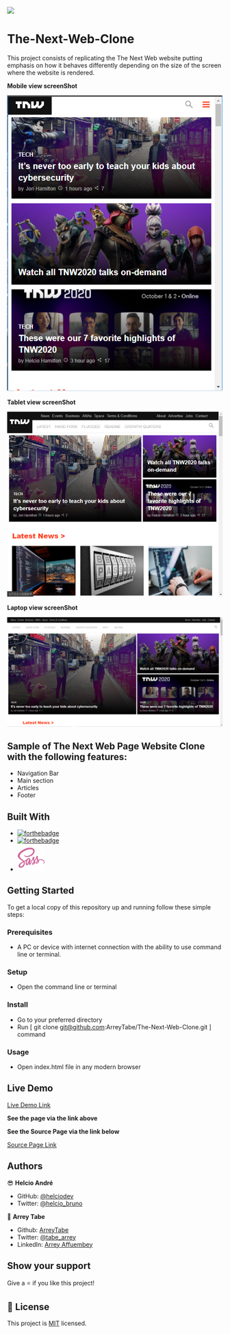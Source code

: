 ![](https://img.shields.io/badge/Microverse-blueviolet)


# The-Next-Web-Clone
This project consists of replicating the The Next Web website putting emphasis on how it behaves differently depending on the size of the screen where the website is rendered.

**Mobile view screenShot**

![moblie view](assets/images/mob-view.png)

**Tablet view screenShot**

![tablet view](assets/images/tablet-view.png)

**Laptop view screenShot**

![desktop view](assets/images/desktop-view.png)

## Sample of The Next Web Page Website Clone with the following features:

- Navigation Bar
- Main section
- Articles
- Footer

## Built With

- [![forthebadge](https://forthebadge.com/images/badges/uses-html.svg)](https://forthebadge.com)
- [![forthebadge](https://forthebadge.com/images/badges/uses-css.svg)](https://forthebadge.com)
- ![sass](assets/images/sass.png)

## Getting Started

To get a local copy of this repository up and running follow these simple steps:

### Prerequisites

- A PC or device with internet connection with the ability to use command line  or terminal.

### Setup

- Open the command line  or terminal

### Install

- Go to your preferred directory
- Run [ git clone git@github.com:ArreyTabe/The-Next-Web-Clone.git ] command

### Usage

- Open index.html file in any modern browser


## Live Demo

[Live Demo Link](https://arreytabe.github.io/The-Next-Web-Clone/)

**See the page via the link above**

**See the Source Page via the link below**

[Source Page Link](https://thenextweb.com/)

## Authors

😎 **Helcio André**

- GitHub: [@helciodev](https://github.com/helciodev)
- Twitter: [@helcio_bruno](https://twitter.com/helcio_bruno)

👤 **Arrey Tabe**

- Github: [ArreyTabe](https://github.com/ArreyTabe)
- Twitter: [@tabe_arrey](https://twitter.com/tabe_arrey)
- LinkedIn: [Arrey Affuembey](https://www.linkedin.com/in/arrey-affuembey-80a8b11a8/)

## Show your support

Give a ⭐️ if you like this project!

## 📝 License

This project is [MIT](https://choosealicense.com/licenses/mit/) licensed.


